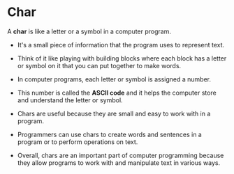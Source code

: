 # Char

A **char** is like a letter or a symbol in a computer program. 

* It's a small piece of information that the program uses to represent text.

* Think of it like playing with building blocks where each block has a letter or symbol on it that you can put together to make words.

* In computer programs, each letter or symbol is assigned a number.

* This number is called the **ASCII code** and it helps the computer store and understand the letter or symbol.

* Chars are useful because they are small and easy to work with in a program.

* Programmers can use chars to create words and sentences in a program or to perform operations on text.

* Overall, chars are an important part of computer programming because they allow programs to work with and manipulate text in various ways.
